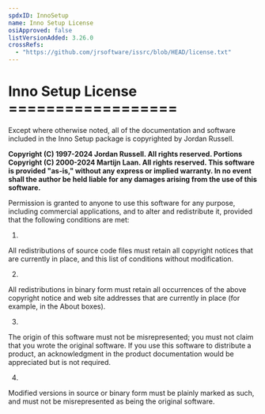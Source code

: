 ```yaml
---
spdxID: InnoSetup
name: Inno Setup License
osiApproved: false
listVersionAdded: 3.26.0
crossRefs: 
  - "https://github.com/jrsoftware/issrc/blob/HEAD/license.txt"
---
```


# Inno Setup License ==================

Except where otherwise noted, all of the documentation and software included in the Inno Setup package is copyrighted by Jordan Russell.

**Copyright (C) 1997-2024 Jordan Russell. All rights reserved. Portions Copyright (C) 2000-2024 Martijn Laan. All rights reserved. This software is provided "as-is," without any express or implied warranty. In no event shall the author be held liable for any damages arising from the use of this software.**

Permission is granted to anyone to use this software for any purpose, including commercial applications, and to alter and redistribute it, provided that the following conditions are met:

1.
  All redistributions of source code files must retain all copyright notices that are currently in place, and this list of conditions without modification.

2.
  All redistributions in binary form must retain all occurrences of the above copyright notice and web site addresses that are currently in place (for example, in the About boxes).

3.
  The origin of this software must not be misrepresented; you must not claim that you wrote the original software. If you use this software to distribute a product, an acknowledgment in the product documentation would be appreciated but is not required.

4.
  Modified versions in source or binary form must be plainly marked as such, and must not be misrepresented as being the original software.
